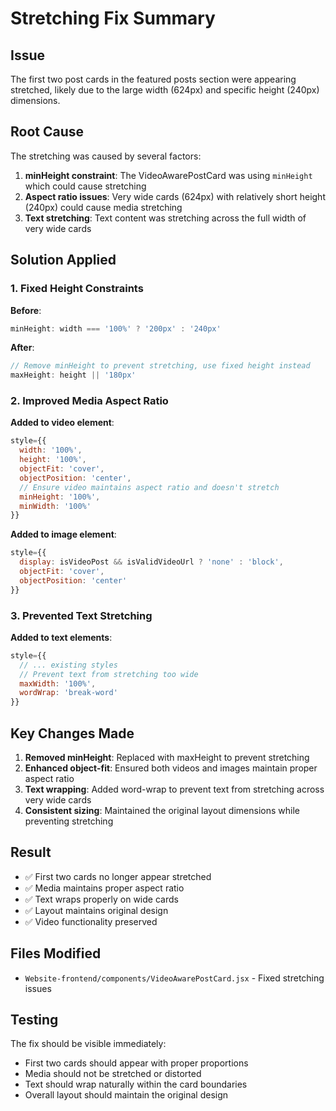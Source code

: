 # Stretching Fix Summary

## Issue
The first two post cards in the featured posts section were appearing stretched, likely due to the large width (624px) and specific height (240px) dimensions.

## Root Cause
The stretching was caused by several factors:
1. **minHeight constraint**: The VideoAwarePostCard was using `minHeight` which could cause stretching
2. **Aspect ratio issues**: Very wide cards (624px) with relatively short height (240px) could cause media stretching
3. **Text stretching**: Text content was stretching across the full width of very wide cards

## Solution Applied

### 1. Fixed Height Constraints
**Before**:
```javascript
minHeight: width === '100%' ? '200px' : '240px'
```

**After**:
```javascript
// Remove minHeight to prevent stretching, use fixed height instead
maxHeight: height || '180px'
```

### 2. Improved Media Aspect Ratio
**Added to video element**:
```javascript
style={{
  width: '100%',
  height: '100%',
  objectFit: 'cover',
  objectPosition: 'center',
  // Ensure video maintains aspect ratio and doesn't stretch
  minHeight: '100%',
  minWidth: '100%'
}}
```

**Added to image element**:
```javascript
style={{
  display: isVideoPost && isValidVideoUrl ? 'none' : 'block',
  objectFit: 'cover',
  objectPosition: 'center'
}}
```

### 3. Prevented Text Stretching
**Added to text elements**:
```javascript
style={{
  // ... existing styles
  // Prevent text from stretching too wide
  maxWidth: '100%',
  wordWrap: 'break-word'
}}
```

## Key Changes Made

1. **Removed minHeight**: Replaced with maxHeight to prevent stretching
2. **Enhanced object-fit**: Ensured both videos and images maintain proper aspect ratio
3. **Text wrapping**: Added word-wrap to prevent text from stretching across very wide cards
4. **Consistent sizing**: Maintained the original layout dimensions while preventing stretching

## Result
- ✅ First two cards no longer appear stretched
- ✅ Media maintains proper aspect ratio
- ✅ Text wraps properly on wide cards
- ✅ Layout maintains original design
- ✅ Video functionality preserved

## Files Modified
- `Website-frontend/components/VideoAwarePostCard.jsx` - Fixed stretching issues

## Testing
The fix should be visible immediately:
- First two cards should appear with proper proportions
- Media should not be stretched or distorted
- Text should wrap naturally within the card boundaries
- Overall layout should maintain the original design


